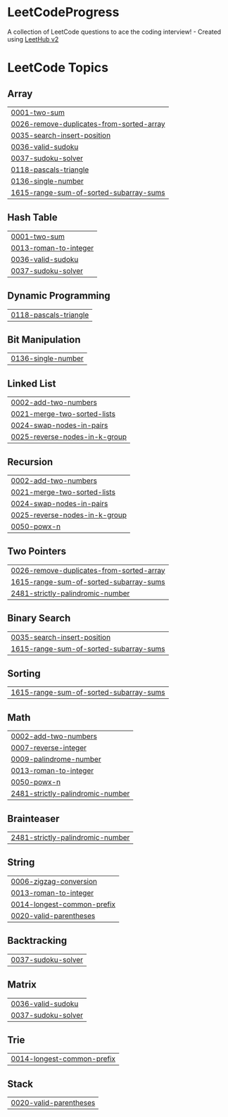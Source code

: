 # LeetCodeProgress
A collection of LeetCode questions to ace the coding interview! - Created using [LeetHub v2](https://github.com/arunbhardwaj/LeetHub-2.0)

<!---LeetCode Topics Start-->
# LeetCode Topics
## Array
|  |
| ------- |
| [0001-two-sum](https://github.com/Giulio899/LeetCodeProgress/tree/master/0001-two-sum) |
| [0026-remove-duplicates-from-sorted-array](https://github.com/Giulio899/LeetCodeProgress/tree/master/0026-remove-duplicates-from-sorted-array) |
| [0035-search-insert-position](https://github.com/Giulio899/LeetCodeProgress/tree/master/0035-search-insert-position) |
| [0036-valid-sudoku](https://github.com/Giulio899/LeetCodeProgress/tree/master/0036-valid-sudoku) |
| [0037-sudoku-solver](https://github.com/Giulio899/LeetCodeProgress/tree/master/0037-sudoku-solver) |
| [0118-pascals-triangle](https://github.com/Giulio899/LeetCodeProgress/tree/master/0118-pascals-triangle) |
| [0136-single-number](https://github.com/Giulio899/LeetCodeProgress/tree/master/0136-single-number) |
| [1615-range-sum-of-sorted-subarray-sums](https://github.com/Giulio899/LeetCodeProgress/tree/master/1615-range-sum-of-sorted-subarray-sums) |
## Hash Table
|  |
| ------- |
| [0001-two-sum](https://github.com/Giulio899/LeetCodeProgress/tree/master/0001-two-sum) |
| [0013-roman-to-integer](https://github.com/Giulio899/LeetCodeProgress/tree/master/0013-roman-to-integer) |
| [0036-valid-sudoku](https://github.com/Giulio899/LeetCodeProgress/tree/master/0036-valid-sudoku) |
| [0037-sudoku-solver](https://github.com/Giulio899/LeetCodeProgress/tree/master/0037-sudoku-solver) |
## Dynamic Programming
|  |
| ------- |
| [0118-pascals-triangle](https://github.com/Giulio899/LeetCodeProgress/tree/master/0118-pascals-triangle) |
## Bit Manipulation
|  |
| ------- |
| [0136-single-number](https://github.com/Giulio899/LeetCodeProgress/tree/master/0136-single-number) |
## Linked List
|  |
| ------- |
| [0002-add-two-numbers](https://github.com/Giulio899/LeetCodeProgress/tree/master/0002-add-two-numbers) |
| [0021-merge-two-sorted-lists](https://github.com/Giulio899/LeetCodeProgress/tree/master/0021-merge-two-sorted-lists) |
| [0024-swap-nodes-in-pairs](https://github.com/Giulio899/LeetCodeProgress/tree/master/0024-swap-nodes-in-pairs) |
| [0025-reverse-nodes-in-k-group](https://github.com/Giulio899/LeetCodeProgress/tree/master/0025-reverse-nodes-in-k-group) |
## Recursion
|  |
| ------- |
| [0002-add-two-numbers](https://github.com/Giulio899/LeetCodeProgress/tree/master/0002-add-two-numbers) |
| [0021-merge-two-sorted-lists](https://github.com/Giulio899/LeetCodeProgress/tree/master/0021-merge-two-sorted-lists) |
| [0024-swap-nodes-in-pairs](https://github.com/Giulio899/LeetCodeProgress/tree/master/0024-swap-nodes-in-pairs) |
| [0025-reverse-nodes-in-k-group](https://github.com/Giulio899/LeetCodeProgress/tree/master/0025-reverse-nodes-in-k-group) |
| [0050-powx-n](https://github.com/Giulio899/LeetCodeProgress/tree/master/0050-powx-n) |
## Two Pointers
|  |
| ------- |
| [0026-remove-duplicates-from-sorted-array](https://github.com/Giulio899/LeetCodeProgress/tree/master/0026-remove-duplicates-from-sorted-array) |
| [1615-range-sum-of-sorted-subarray-sums](https://github.com/Giulio899/LeetCodeProgress/tree/master/1615-range-sum-of-sorted-subarray-sums) |
| [2481-strictly-palindromic-number](https://github.com/Giulio899/LeetCodeProgress/tree/master/2481-strictly-palindromic-number) |
## Binary Search
|  |
| ------- |
| [0035-search-insert-position](https://github.com/Giulio899/LeetCodeProgress/tree/master/0035-search-insert-position) |
| [1615-range-sum-of-sorted-subarray-sums](https://github.com/Giulio899/LeetCodeProgress/tree/master/1615-range-sum-of-sorted-subarray-sums) |
## Sorting
|  |
| ------- |
| [1615-range-sum-of-sorted-subarray-sums](https://github.com/Giulio899/LeetCodeProgress/tree/master/1615-range-sum-of-sorted-subarray-sums) |
## Math
|  |
| ------- |
| [0002-add-two-numbers](https://github.com/Giulio899/LeetCodeProgress/tree/master/0002-add-two-numbers) |
| [0007-reverse-integer](https://github.com/Giulio899/LeetCodeProgress/tree/master/0007-reverse-integer) |
| [0009-palindrome-number](https://github.com/Giulio899/LeetCodeProgress/tree/master/0009-palindrome-number) |
| [0013-roman-to-integer](https://github.com/Giulio899/LeetCodeProgress/tree/master/0013-roman-to-integer) |
| [0050-powx-n](https://github.com/Giulio899/LeetCodeProgress/tree/master/0050-powx-n) |
| [2481-strictly-palindromic-number](https://github.com/Giulio899/LeetCodeProgress/tree/master/2481-strictly-palindromic-number) |
## Brainteaser
|  |
| ------- |
| [2481-strictly-palindromic-number](https://github.com/Giulio899/LeetCodeProgress/tree/master/2481-strictly-palindromic-number) |
## String
|  |
| ------- |
| [0006-zigzag-conversion](https://github.com/Giulio899/LeetCodeProgress/tree/master/0006-zigzag-conversion) |
| [0013-roman-to-integer](https://github.com/Giulio899/LeetCodeProgress/tree/master/0013-roman-to-integer) |
| [0014-longest-common-prefix](https://github.com/Giulio899/LeetCodeProgress/tree/master/0014-longest-common-prefix) |
| [0020-valid-parentheses](https://github.com/Giulio899/LeetCodeProgress/tree/master/0020-valid-parentheses) |
## Backtracking
|  |
| ------- |
| [0037-sudoku-solver](https://github.com/Giulio899/LeetCodeProgress/tree/master/0037-sudoku-solver) |
## Matrix
|  |
| ------- |
| [0036-valid-sudoku](https://github.com/Giulio899/LeetCodeProgress/tree/master/0036-valid-sudoku) |
| [0037-sudoku-solver](https://github.com/Giulio899/LeetCodeProgress/tree/master/0037-sudoku-solver) |
## Trie
|  |
| ------- |
| [0014-longest-common-prefix](https://github.com/Giulio899/LeetCodeProgress/tree/master/0014-longest-common-prefix) |
## Stack
|  |
| ------- |
| [0020-valid-parentheses](https://github.com/Giulio899/LeetCodeProgress/tree/master/0020-valid-parentheses) |
<!---LeetCode Topics End-->
